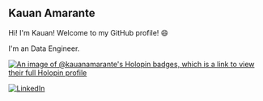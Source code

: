 ## Kauan Amarante
Hi! I'm Kauan! Welcome to my GitHub profile! :smile:

I'm an Data Engineer.

[![An image of @kauanamarante's Holopin badges, which is a link to view their full Holopin profile](https://holopin.me/kauanamarante)](https://holopin.io/@kauanamarante)


[![LinkedIn](https://img.shields.io/badge/-Kauan_Amarante-555?logo=linkedin&style=for-the-badge&logoColor=0077B5)](https://www.linkedin.com/in/kauan-amarante)



<!--
**KauanAmarante/KauanAmarante** is a ✨ _special_ ✨ repository because its `README.md` (this file) appears on your GitHub profile.

Here are some ideas to get you started:

- 🔭 I’m currently working on ...
- 🌱 I’m currently learning ...
- 👯 I’m looking to collaborate on ...
- 🤔 I’m looking for help with ...
- 💬 Ask me about ...
- 📫 How to reach me: ...
- 😄 Pronouns: ...
- ⚡ Fun fact: ...
-->
